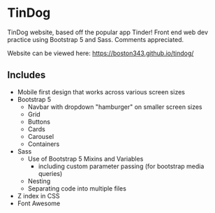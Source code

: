 # TinDog
TinDog website, based off the popular app Tinder! Front end web dev practice using Bootstrap 5 and Sass. Comments appreciated.

Website can be viewed here: https://boston343.github.io/tindog/

## Includes
- Mobile first design that works across various screen sizes
- Bootstrap 5
  - Navbar with dropdown "hamburger" on smaller screen sizes
  - Grid
  - Buttons
  - Cards
  - Carousel
  - Containers
- Sass
  - Use of Bootstrap 5 Mixins and Variables
    - including custom parameter passing (for bootstrap media queries)
  - Nesting
  - Separating code into multiple files
- Z index in CSS
- Font Awesome
